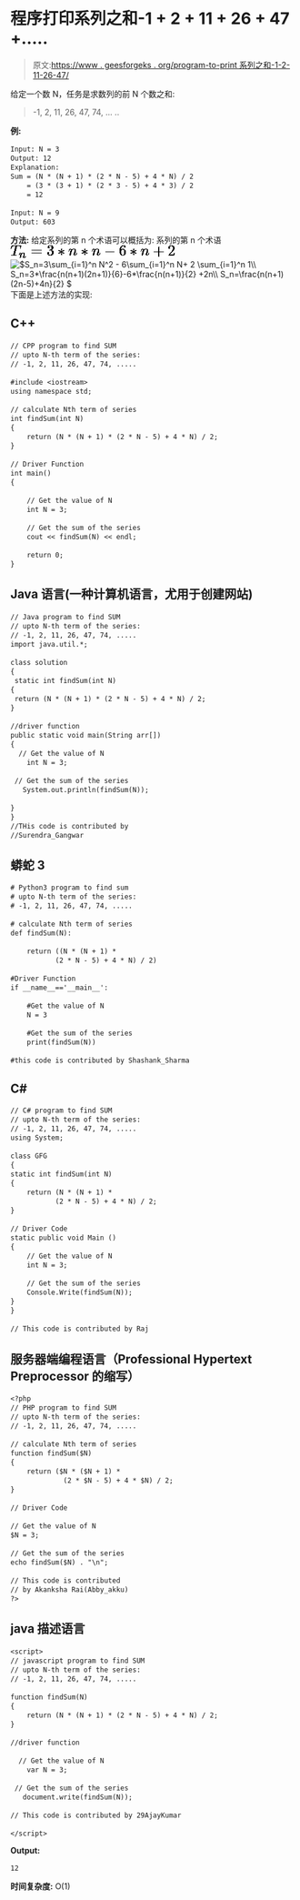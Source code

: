 # 程序打印系列之和-1 + 2 + 11 + 26 + 47 +…..

> 原文:[https://www . geesforgeks . org/program-to-print 系列之和-1-2-11-26-47/](https://www.geeksforgeeks.org/program-to-print-the-sum-of-series-1-2-11-26-47/)

给定一个数 N，任务是求数列的前 N 个数之和:

> -1, 2, 11, 26, 47, 74, … ..

**例:**

```
Input: N = 3
Output: 12
Explanation:
Sum = (N * (N + 1) * (2 * N - 5) + 4 * N) / 2
    = (3 * (3 + 1) * (2 * 3 - 5) + 4 * 3) / 2
    = 12

Input: N = 9
Output: 603
```

**方法:**
给定系列的第 n 个术语可以概括为:
系列的第 n 个术语![T_n =3 * n * n - 6 * n + 2   ](img/5d86d8eb29fef7e39a208bb74b8c029f.png "Rendered by QuickLaTeX.com")
![$S_n=3\sum_{i=1}^n N^2 - 6\sum_{i=1}^n N+ 2 \sum_{i=1}^n 1\\\\ S_n=3*\frac{n(n+1)(2n+1)}{6}-6*\frac{n(n+1)}{2} +2n\\\\ S_n=\frac{n(n+1)(2n-5)+4n}{2} $   ](img/a6f67a8921678b745b55febb508778e8.png "Rendered by QuickLaTeX.com")
下面是上述方法的实现:

## C++

```
// CPP program to find SUM
// upto N-th term of the series:
// -1, 2, 11, 26, 47, 74, .....

#include <iostream>
using namespace std;

// calculate Nth term of series
int findSum(int N)
{
    return (N * (N + 1) * (2 * N - 5) + 4 * N) / 2;
}

// Driver Function
int main()
{

    // Get the value of N
    int N = 3;

    // Get the sum of the series
    cout << findSum(N) << endl;

    return 0;
}
```

## Java 语言(一种计算机语言，尤用于创建网站)

```
// Java program to find SUM
// upto N-th term of the series:
// -1, 2, 11, 26, 47, 74, .....
import java.util.*;

class solution
{
 static int findSum(int N)
{
 return (N * (N + 1) * (2 * N - 5) + 4 * N) / 2;
}

//driver function
public static void main(String arr[])
{
  // Get the value of N
    int N = 3;

 // Get the sum of the series
   System.out.println(findSum(N));

}
}
//THis code is contributed by
//Surendra_Gangwar
```

## 蟒蛇 3

```
# Python3 program to find sum
# upto N-th term of the series:
# -1, 2, 11, 26, 47, 74, .....

# calculate Nth term of series
def findSum(N):

    return ((N * (N + 1) *
           (2 * N - 5) + 4 * N) / 2)

#Driver Function
if __name__=='__main__':

    #Get the value of N
    N = 3

    #Get the sum of the series
    print(findSum(N))

#this code is contributed by Shashank_Sharma
```

## C#

```
// C# program to find SUM
// upto N-th term of the series:
// -1, 2, 11, 26, 47, 74, .....
using System;

class GFG
{
static int findSum(int N)
{
    return (N * (N + 1) *
           (2 * N - 5) + 4 * N) / 2;
}

// Driver Code
static public void Main ()
{
    // Get the value of N
    int N = 3;

    // Get the sum of the series
    Console.Write(findSum(N));
}
}

// This code is contributed by Raj
```

## 服务器端编程语言（Professional Hypertext Preprocessor 的缩写）

```
<?php
// PHP program to find SUM
// upto N-th term of the series:
// -1, 2, 11, 26, 47, 74, .....

// calculate Nth term of series
function findSum($N)
{
    return ($N * ($N + 1) *
             (2 * $N - 5) + 4 * $N) / 2;
}

// Driver Code

// Get the value of N
$N = 3;

// Get the sum of the series
echo findSum($N) . "\n";

// This code is contributed
// by Akanksha Rai(Abby_akku)
?>
```

## java 描述语言

```
<script>
// javascript program to find SUM
// upto N-th term of the series:
// -1, 2, 11, 26, 47, 74, .....

function findSum(N)
{
    return (N * (N + 1) * (2 * N - 5) + 4 * N) / 2;
}

//driver function

  // Get the value of N
    var N = 3;

 // Get the sum of the series
   document.write(findSum(N));

// This code is contributed by 29AjayKumar

</script>
```

**Output:** 

```
12
```

**时间复杂度:** O(1)